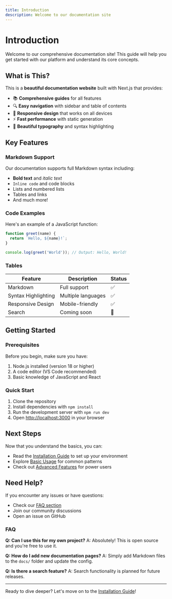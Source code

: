 ```yaml
---
title: Introduction
description: Welcome to our documentation site
---
```


# Introduction

Welcome to our comprehensive documentation site! This guide will help you get started with our platform and understand its core concepts.

## What is This?

This is a **beautiful documentation website** built with Next.js that provides:

- 📚 **Comprehensive guides** for all features
- 🔍 **Easy navigation** with sidebar and table of contents
- 📱 **Responsive design** that works on all devices
- ⚡ **Fast performance** with static generation
- 🎨 **Beautiful typography** and syntax highlighting

## Key Features

### Markdown Support

Our documentation supports full Markdown syntax including:

- **Bold text** and *italic text*
- `Inline code` and code blocks
- Lists and numbered lists
- Tables and links
- And much more!

### Code Examples

Here's an example of a JavaScript function:

```javascript
function greet(name) {
  return `Hello, ${name}!`;
}

console.log(greet('World')); // Output: Hello, World!
```

### Tables

| Feature | Description | Status |
|---------|-------------|--------|
| Markdown | Full support | ✅ |
| Syntax Highlighting | Multiple languages | ✅ |
| Responsive Design | Mobile-friendly | ✅ |
| Search | Coming soon | 🚧 |

## Getting Started

### Prerequisites

Before you begin, make sure you have:

1. Node.js installed (version 18 or higher)
2. A code editor (VS Code recommended)
3. Basic knowledge of JavaScript and React

### Quick Start

1. Clone the repository
2. Install dependencies with `npm install`
3. Run the development server with `npm run dev`
4. Open [http://localhost:3000](http://localhost:3000) in your browser

## Next Steps

Now that you understand the basics, you can:

- Read the [Installation Guide](/docs/installation) to set up your environment
- Explore [Basic Usage](/docs/basic-usage) for common patterns
- Check out [Advanced Features](/docs/advanced-features) for power users

## Need Help?

If you encounter any issues or have questions:

- Check our [FAQ section](#faq)
- Join our community discussions
- Open an issue on GitHub

### FAQ

**Q: Can I use this for my own project?**
A: Absolutely! This is open source and you're free to use it.

**Q: How do I add new documentation pages?**
A: Simply add Markdown files to the `docs/` folder and update the config.

**Q: Is there a search feature?**
A: Search functionality is planned for future releases.

---

Ready to dive deeper? Let's move on to the [Installation Guide](/docs/installation)! 
